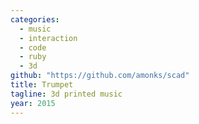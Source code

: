 ```yaml
---
categories:
  - music
  - interaction
  - code
  - ruby
  - 3d
github: "https://github.com/amonks/scad"
title: Trumpet
tagline: 3d printed music
year: 2015
---
```


